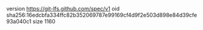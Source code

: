 version https://git-lfs.github.com/spec/v1
oid sha256:16edcbfa334ffc82b352069787e99169cf4d9f2e503d898e84d39cfe93a040c1
size 1160
